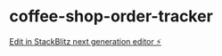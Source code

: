 # coffee-shop-order-tracker

[Edit in StackBlitz next generation editor ⚡️](https://stackblitz.com/~/github.com/Eugenejak/coffee-shop-order-tracker)